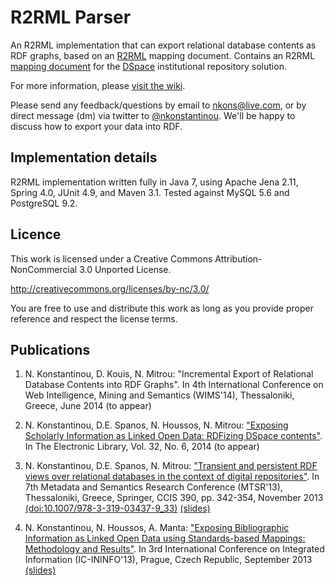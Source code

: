 # R2RML Parser

An R2RML implementation that can export relational database contents as RDF graphs, based on an [R2RML](http://www.w3.org/TR/r2rml/) mapping document. Contains an R2RML [mapping document](https://github.com/nkons/r2rml-parser/blob/master/dspace/dspace-mapping.rdf) for the [DSpace](http://www.dspace.org/) institutional repository solution.

For more information, please [visit the wiki](https://github.com/nkons/r2rml-parser/wiki).

Please send any feedback/questions by email to [nkons@live.com](mailto:nkons@live.com), or by direct message (dm) via twitter to [@nkonstantinou](https://twitter.com/nkonstantinou). We'll be happy to discuss how to export your data into RDF.

## Implementation details

R2RML implementation written fully in Java 7, using Apache Jena 2.11, Spring 4.0, JUnit 4.9, and Maven 3.1. Tested against MySQL 5.6 and PostgreSQL 9.2.

## Licence

This work is licensed under a Creative Commons Attribution-NonCommercial 3.0 Unported License.

http://creativecommons.org/licenses/by-nc/3.0/

You are free to use and distribute this work as long as you provide proper reference and respect the license terms.

## Publications

1. N. Konstantinou, D. Kouis, N. Mitrou: "Incremental Export of Relational Database Contents into RDF Graphs". In 4th International Conference on Web Intelligence, Mining and Semantics (WIMS'14), Thessaloniki, Greece, June 2014 (to appear)

1. N. Konstantinou, D.E. Spanos, N. Houssos, N. Mitrou: ["Exposing Scholarly Information as Linked Open Data: RDFizing DSpace contents"](https://www.researchgate.net/publication/236881378_Exposing_Scholarly_Information_as_Linked_Open_Data_RDFizing_DSpace_contents). In The Electronic Library, Vol. 32, No. 6, 2014 (to appear)

1. N. Konstantinou, D.E. Spanos, N. Mitrou: ["Transient and persistent RDF views over relational databases in the context of digital repositories"](https://www.researchgate.net/publication/258235039_Transient_and_persistent_RDF_views_over_relational_databases_in_the_context_of_digital_repositories). In 7th Metadata and Semantics Research Conference (MTSR'13), Thessaloniki, Greece, Springer, CCIS 390, pp. 342-354, November 2013 [(doi:10.1007/978-3-319-03437-9_33)](http://dx.doi.org/10.1007/978-3-319-03437-9_33) [(slides)](http://www.slideshare.net/nkons/transient-and-persistent-rdf-views-over-relational-databases-in-the-context-of-digital-repositories)

1. N. Konstantinou, N. Houssos, A. Manta: ["Exposing Bibliographic Information as Linked Open Data using Standards-based Mappings: Methodology and Results"](https://www.researchgate.net/publication/256691164_Exposing_Bibliographic_Information_as_Linked_Open_Data_using_Standards-based_Mappings_Methodology_and_Results). In 3rd International Conference on Integrated Information (IC-ININFO'13), Prague, Czech Republic, September 2013 [(slides)](http://www.slideshare.net/nkons/exposing-bibliographic-information-as-linked-open-data-using-standardsbased-mappings-methodology-and-results)
